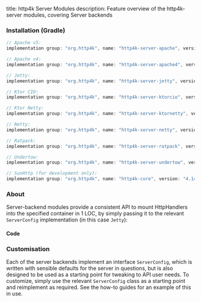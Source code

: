 title: http4k Server Modules
description: Feature overview of the http4k-server modules, covering Server backends

### Installation (Gradle)

```groovy
// Apache v5: 
implementation group: "org.http4k", name: "http4k-server-apache", version: "4.14.1.0"

// Apache v4: 
implementation group: "org.http4k", name: "http4k-server-apache4", version: "4.14.1.0"

// Jetty: 
implementation group: "org.http4k", name: "http4k-server-jetty", version: "4.14.1.0"

// Ktor CIO: 
implementation group: "org.http4k", name: "http4k-server-ktorcio", version: "4.14.1.0"

// Ktor Netty: 
implementation group: "org.http4k", name: "http4k-server-ktornetty", version: "4.14.1.0"

// Netty: 
implementation group: "org.http4k", name: "http4k-server-netty", version: "4.14.1.0"

// Ratpack: 
implementation group: "org.http4k", name: "http4k-server-ratpack", version: "4.14.1.0"

// Undertow: 
implementation group: "org.http4k", name: "http4k-server-undertow", version: "4.14.1.0"

// SunHttp (for development only): 
implementation group: "org.http4k", name: "http4k-core", version: "4.14.1.0"
```

### About
Server-backend modules provide a consistent API to mount HttpHandlers into the specified container in 1 LOC, by 
simply passing it to the relevant `ServerConfig` implementation (in this case `Jetty`):

#### Code [<img class="octocat"/>](https://github.com/http4k/http4k/blob/master/src/docs/guide/reference/servers/example_http.kt)

<script src="https://gist-it.appspot.com/https://github.com/http4k/http4k/blob/master/src/docs/guide/reference/servers/example_http.kt"></script>

### Customisation
Each of the server backends implement an interface `ServerConfig`, which is written with sensible defaults for the server in questions, 
but is also designed to be used as a starting point for tweaking to API user needs. To customize, simply use the relevant `ServerConfig` 
class as a starting point and reimplement as required. See the how-to guides for an example of this in use.
